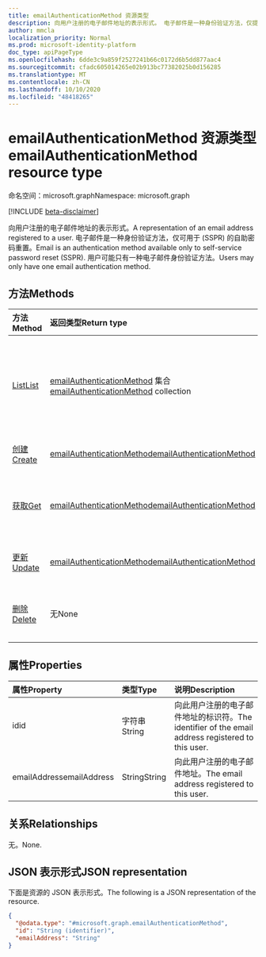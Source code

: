 ```yaml
---
title: emailAuthenticationMethod 资源类型
description: 向用户注册的电子邮件地址的表示形式。 电子邮件是一种身份验证方法，仅提供 (SSPR) 的自助密码重置功能
author: mmcla
localization_priority: Normal
ms.prod: microsoft-identity-platform
doc_type: apiPageType
ms.openlocfilehash: 6dde3c9a859f2527241b66c0172d6b5dd877aac4
ms.sourcegitcommit: cfadc605014265e02b913bc77382025b0d156285
ms.translationtype: MT
ms.contentlocale: zh-CN
ms.lasthandoff: 10/10/2020
ms.locfileid: "48418265"
---
```

# <a name="emailauthenticationmethod-resource-type"></a><span data-ttu-id="b08fe-104">emailAuthenticationMethod 资源类型</span><span class="sxs-lookup"><span data-stu-id="b08fe-104">emailAuthenticationMethod resource type</span></span>

<span data-ttu-id="b08fe-105">命名空间：microsoft.graph</span><span class="sxs-lookup"><span data-stu-id="b08fe-105">Namespace: microsoft.graph</span></span>

[!INCLUDE [beta-disclaimer](../../includes/beta-disclaimer.md)]

<span data-ttu-id="b08fe-106">向用户注册的电子邮件地址的表示形式。</span><span class="sxs-lookup"><span data-stu-id="b08fe-106">A representation of an email address registered to a user.</span></span> <span data-ttu-id="b08fe-107">电子邮件是一种身份验证方法，仅可用于 (SSPR) 的自助密码重置。</span><span class="sxs-lookup"><span data-stu-id="b08fe-107">Email is an authentication method available only to self-service password reset (SSPR).</span></span> <span data-ttu-id="b08fe-108">用户可能只有一种电子邮件身份验证方法。</span><span class="sxs-lookup"><span data-stu-id="b08fe-108">Users may only have one email authentication method.</span></span>


## <a name="methods"></a><span data-ttu-id="b08fe-109">方法</span><span class="sxs-lookup"><span data-stu-id="b08fe-109">Methods</span></span>
|<span data-ttu-id="b08fe-110">方法</span><span class="sxs-lookup"><span data-stu-id="b08fe-110">Method</span></span>|<span data-ttu-id="b08fe-111">返回类型</span><span class="sxs-lookup"><span data-stu-id="b08fe-111">Return type</span></span>|<span data-ttu-id="b08fe-112">说明</span><span class="sxs-lookup"><span data-stu-id="b08fe-112">Description</span></span>|
|:---|:---|:---|
|[<span data-ttu-id="b08fe-113">List</span><span class="sxs-lookup"><span data-stu-id="b08fe-113">List</span></span>](../api/emailauthenticationmethod-list.md)|<span data-ttu-id="b08fe-114">[emailAuthenticationMethod](../resources/emailauthenticationmethod.md) 集合</span><span class="sxs-lookup"><span data-stu-id="b08fe-114">[emailAuthenticationMethod](../resources/emailauthenticationmethod.md) collection</span></span>|<span data-ttu-id="b08fe-115">检索用户的 emailAuthenticationMethods 的列表。</span><span class="sxs-lookup"><span data-stu-id="b08fe-115">Retrieve a list of a user's emailAuthenticationMethods.</span></span> <span data-ttu-id="b08fe-116">用户可能只有一种电子邮件身份验证方法。</span><span class="sxs-lookup"><span data-stu-id="b08fe-116">Users may only have one email authentication method.</span></span>|
|[<span data-ttu-id="b08fe-117">创建</span><span class="sxs-lookup"><span data-stu-id="b08fe-117">Create</span></span>](../api/emailauthenticationmethod-post.md)|[<span data-ttu-id="b08fe-118">emailAuthenticationMethod</span><span class="sxs-lookup"><span data-stu-id="b08fe-118">emailAuthenticationMethod</span></span>](../resources/emailauthenticationmethod.md)|<span data-ttu-id="b08fe-119">创建用户的 emailMethods 对象。</span><span class="sxs-lookup"><span data-stu-id="b08fe-119">Create a user's emailMethods object.</span></span>|
|[<span data-ttu-id="b08fe-120">获取</span><span class="sxs-lookup"><span data-stu-id="b08fe-120">Get</span></span>](../api/emailauthenticationmethod-get.md)|[<span data-ttu-id="b08fe-121">emailAuthenticationMethod</span><span class="sxs-lookup"><span data-stu-id="b08fe-121">emailAuthenticationMethod</span></span>](../resources/emailauthenticationmethod.md)|<span data-ttu-id="b08fe-122">检索用户的 emailAuthenticationMethod 对象的属性。</span><span class="sxs-lookup"><span data-stu-id="b08fe-122">Retrieve the properties  of the user's emailAuthenticationMethod object.</span></span>|
|[<span data-ttu-id="b08fe-123">更新</span><span class="sxs-lookup"><span data-stu-id="b08fe-123">Update</span></span>](../api/emailauthenticationmethod-update.md)|[<span data-ttu-id="b08fe-124">emailAuthenticationMethod</span><span class="sxs-lookup"><span data-stu-id="b08fe-124">emailAuthenticationMethod</span></span>](../resources/emailauthenticationmethod.md)|<span data-ttu-id="b08fe-125">更新用户的 emailMethods 对象的属性。</span><span class="sxs-lookup"><span data-stu-id="b08fe-125">Update the properties of a user's emailMethods object.</span></span>|
|[<span data-ttu-id="b08fe-126">删除</span><span class="sxs-lookup"><span data-stu-id="b08fe-126">Delete</span></span>](../api/emailauthenticationmethod-delete.md)|<span data-ttu-id="b08fe-127">无</span><span class="sxs-lookup"><span data-stu-id="b08fe-127">None</span></span>|<span data-ttu-id="b08fe-128">删除用户的 emailAuthenticationMethod 对象。</span><span class="sxs-lookup"><span data-stu-id="b08fe-128">Delete a user's emailAuthenticationMethod object.</span></span>|


## <a name="properties"></a><span data-ttu-id="b08fe-129">属性</span><span class="sxs-lookup"><span data-stu-id="b08fe-129">Properties</span></span>
|<span data-ttu-id="b08fe-130">属性</span><span class="sxs-lookup"><span data-stu-id="b08fe-130">Property</span></span>|<span data-ttu-id="b08fe-131">类型</span><span class="sxs-lookup"><span data-stu-id="b08fe-131">Type</span></span>|<span data-ttu-id="b08fe-132">说明</span><span class="sxs-lookup"><span data-stu-id="b08fe-132">Description</span></span>|
|:---|:---|:---|
|<span data-ttu-id="b08fe-133">id</span><span class="sxs-lookup"><span data-stu-id="b08fe-133">id</span></span>|<span data-ttu-id="b08fe-134">字符串</span><span class="sxs-lookup"><span data-stu-id="b08fe-134">String</span></span>|<span data-ttu-id="b08fe-135">向此用户注册的电子邮件地址的标识符。</span><span class="sxs-lookup"><span data-stu-id="b08fe-135">The identifier of the email address registered to this user.</span></span>|
|<span data-ttu-id="b08fe-136">emailAddress</span><span class="sxs-lookup"><span data-stu-id="b08fe-136">emailAddress</span></span>|<span data-ttu-id="b08fe-137">String</span><span class="sxs-lookup"><span data-stu-id="b08fe-137">String</span></span>|<span data-ttu-id="b08fe-138">向此用户注册的电子邮件地址。</span><span class="sxs-lookup"><span data-stu-id="b08fe-138">The email address registered to this user.</span></span>|

## <a name="relationships"></a><span data-ttu-id="b08fe-139">关系</span><span class="sxs-lookup"><span data-stu-id="b08fe-139">Relationships</span></span>
<span data-ttu-id="b08fe-140">无。</span><span class="sxs-lookup"><span data-stu-id="b08fe-140">None.</span></span>

## <a name="json-representation"></a><span data-ttu-id="b08fe-141">JSON 表示形式</span><span class="sxs-lookup"><span data-stu-id="b08fe-141">JSON representation</span></span>
<span data-ttu-id="b08fe-142">下面是资源的 JSON 表示形式。</span><span class="sxs-lookup"><span data-stu-id="b08fe-142">The following is a JSON representation of the resource.</span></span>
<!-- {
  "blockType": "resource",
  "keyProperty": "id",
  "@odata.type": "microsoft.graph.emailAuthenticationMethod",
  "baseType": "microsoft.graph.authenticationMethod",
  "openType": false
}
-->
``` json
{
  "@odata.type": "#microsoft.graph.emailAuthenticationMethod",
  "id": "String (identifier)",
  "emailAddress": "String"
}
```

